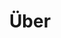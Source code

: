 ---
title: Über
layout: main_and_sidebar_right
url: de/ueber

menu:
  main:
  
col_0: 
  - 40
  
col_1: 
  - 30
---